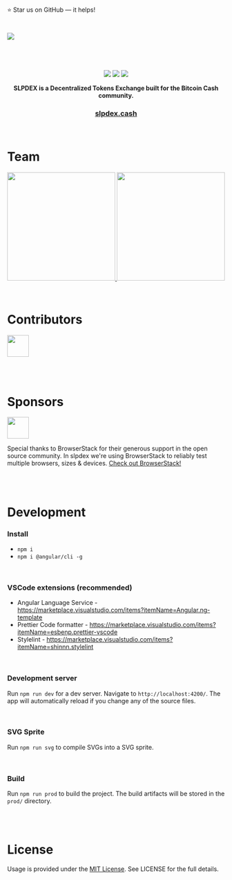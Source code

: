 
⭐️ Star us on GitHub — it helps!

#

<img src="https://raw.githubusercontent.com/slpdex/slpdex/master/src/assets/github/slpdex_promo.png">

#

<br>


<p align="center">
  <img src="https://img.shields.io/website/https/slpdex.cash.svg?style=for-the-badge">
  <img src="https://img.shields.io/github/last-commit/slpdex/slpdex.svg?style=for-the-badge">
  <img src="https://img.shields.io/github/license/slpdex/slpdex.svg?style=for-the-badge">
</p>

<p align="center">
  <strong>SLPDEX is a Decentralized Tokens Exchange built for the Bitcoin Cash community.</strong>
</p>

<div align="center">
	<h3>
    <a href="https://slpdex.cash">slpdex.cash</a>
  </h3>
</div>

<br>

# Team
[//]: contributor-faces

<p align="center">
  <a href="https://github.com/EyeOfPython">
    <img src="https://raw.githubusercontent.com/slpdex/slpdex/master/src/assets/github/tobias.png" width="250px">
  </a>

  <a href="https://github.com/Chippi">
    <img src="https://raw.githubusercontent.com/slpdex/slpdex/master/src/assets/github/alex.png" width="250px">
  </a>
</p>

[//]: contributor-faces

<br>

# Contributors

[//]: contributor-faces

<a href="https://github.com/blockparty-sh">
  <img src="https://avatars2.githubusercontent.com/u/44456286?s=460&v=4" width="50px">
</a>

[//]: contributor-faces

<br><br>

# Sponsors

<img src="https://cdn.freebiesupply.com/logos/large/2x/browserstack-logo-png-transparent.png" width="50px">

Special thanks to BrowserStack for their generous support in the open source community. In slpdex we're using BrowserStack to reliably test multiple browsers, sizes & devices. [Check out BrowserStack!](https://www.browserstack.com/)

<br><br>

# Development

### Install
- `npm i`
- `npm i @angular/cli -g`

<br>

### VSCode extensions (recommended)
- Angular Language Service - https://marketplace.visualstudio.com/items?itemName=Angular.ng-template
- Prettier Code formatter - https://marketplace.visualstudio.com/items?itemName=esbenp.prettier-vscode
- Stylelint - https://marketplace.visualstudio.com/items?itemName=shinnn.stylelint

<br>

### Development server
Run `npm run dev` for a dev server. Navigate to `http://localhost:4200/`. The app will automatically reload if you change any of the source files.

<br>

### SVG Sprite

Run `npm run svg` to compile SVGs into a SVG sprite.

<br>

### Build

Run `npm run prod` to build the project. The build artifacts will be stored in the `prod/` directory.

<br><br>

# License
Usage is provided under the  [MIT License](https://github.com/slpdex/slpdex/blob/master/LICENSE). See LICENSE for the full details.

